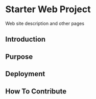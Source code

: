 # Starter Web Project
 Web site description and other pages 
 

## Introduction

## Purpose

## Deployment 

## How To Contribute


